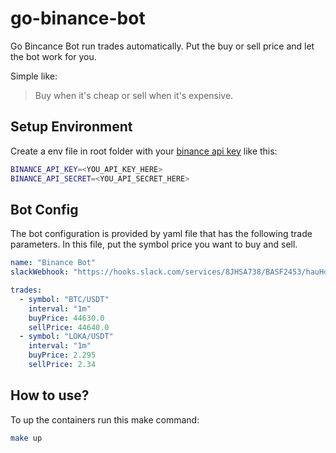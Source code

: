 # go-binance-bot

Go Bincance Bot run trades automatically.
Put the buy or sell price and let the bot work for you.

Simple like:
> Buy when it's cheap or sell when it's expensive.

## Setup Environment

Create a env file in root folder with your
[binance api key](https://www.binance.com/en/support/faq/360002502072)
like this:

```bash
BINANCE_API_KEY=<YOU_API_KEY_HERE>
BINANCE_API_SECRET=<YOU_API_SECRET_HERE>
```

## Bot Config

The bot configuration is provided by yaml file that
has the following trade parameters.
In this file, put the symbol price you want to buy and sell.

```yaml
name: "Binance Bot"
slackWebhook: "https://hooks.slack.com/services/8JHSA738/BASF2453/hauHduajHAdd83818"

trades:
  - symbol: "BTC/USDT"
    interval: "1m"
    buyPrice: 44630.0
    sellPrice: 44640.0
  - symbol: "LOKA/USDT"
    interval: "1m"
    buyPrice: 2.295
    sellPrice: 2.34
```

## How to use?

To up the containers run this make command:

```bash
make up
```
